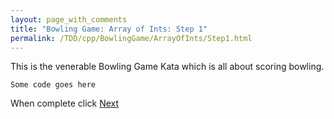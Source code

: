 ```yaml
---
layout: page_with_comments
title: "Bowling Game: Array of Ints: Step 1"
permalink: /TDD/cpp/BowlingGame/ArrayOfInts/Step1.html
---
```


This is the venerable Bowling Game Kata which is all about scoring bowling.

```
Some code goes here
```

When complete click [Next](Step2.html)
